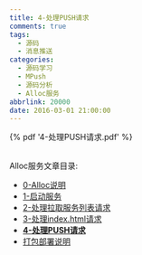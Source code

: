 ```yaml
---
title: 4-处理PUSH请求
comments: true
tags:
  - 源码
  - 消息推送
categories:
  - 源码学习
  - MPush
  - 源码分析
  - Alloc服务
abbrlink: 20000
date: 2016-03-01 21:00:00
---
```



{% pdf '4-处理PUSH请求.pdf' %}


<br>
 Alloc服务文章目录:

* [0-Alloc说明](../0-Alloc说明)
* [1-启动服务](../1-启动服务)
* [2-处理拉取服务列表请求](../2-处理拉取服务列表请求)
* [3-处理index.html请求](../3-处理index.html请求)
* **[4-处理PUSH请求](../4-处理PUSH请求)**
* [打包部署说明](../打包部署说明)
